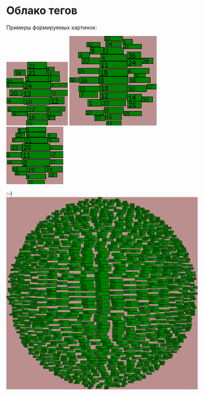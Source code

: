 # Облако тегов

Примеры формируемых картинок:

![TagCloud](Sample1.bmp) ![TagCloud](Sample2.bmp) ![TagCloud](Sample3.bmp)

:-)
![TagCloud](Sample4.bmp)